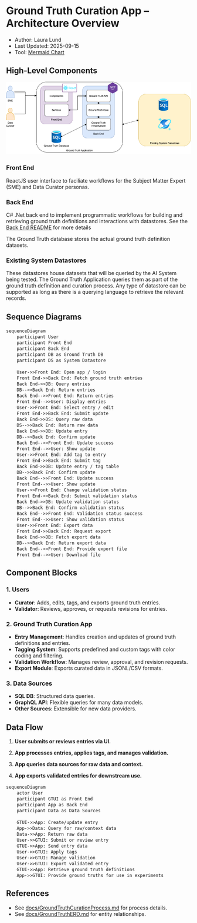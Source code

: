 # Ground Truth Curation App – Architecture Overview

- Author: Laura Lund
- Last Updated: 2025-09-15
- Tool: [Mermaid Chart](https://mermaid.js.org/)

## High-Level Components

![High-Level Archiecture of Ground Truth Application](./assets/Architecture.png)

### Front End

ReactJS user interface to faciliate workflows for the Subject Matter Expert (SME) and Data Curator personas.

### Back End

C# .Net back end to implement programmatic workflows for building and retrieving ground truth definitions and interactions with datastores. See the [Back End README](../backend/README.md) for more details

The Ground Truth database stores the actual ground truth definition datasets.

### Existing System Datastores

These datastores house datasets that will be queried by the AI System being tested.
The Ground Truth Application queries them as part of the ground truth definition and curation process.
Any type of datastore can be supported as long as there is a querying language to retrieve the relevant records.

## Sequence Diagrams

```mermaid
sequenceDiagram
    participant User
    participant Front End
    participant Back End
    participant DB as Ground Truth DB
    participant DS as System Datastore

    User->>Front End: Open app / login
    Front End->>Back End: Fetch ground truth entries
    Back End->>DB: Query entries
    DB-->>Back End: Return entries
    Back End-->>Front End: Return entries
    Front End-->>User: Display entries
    User->>Front End: Select entry / edit
    Front End->>Back End: Submit update
    Back End->>DS: Query raw data
    DS-->>Back End: Return raw data
    Back End->>DB: Update entry
    DB-->>Back End: Confirm update
    Back End-->>Front End: Update success
    Front End-->>User: Show update
    User->>Front End: Add tag to entry
    Front End->>Back End: Submit tag
    Back End->>DB: Update entry / tag table
    DB-->>Back End: Confirm update
    Back End-->>Front End: Update success
    Front End-->>User: Show update
    User->>Front End: Change validation status
    Front End->>Back End: Submit validation status
    Back End->>DB: Update validation status
    DB-->>Back End: Confirm validation status
    Back End-->>Front End: Validation status success
    Front End-->>User: Show validation status
    User->>Front End: Export data
    Front End->>Back End: Request export
    Back End->>DB: Fetch export data
    DB-->>Back End: Return export data
    Back End-->>Front End: Provide export file
    Front End-->>User: Download file
```

## Component Blocks

### 1. Users

- **Curator**: Adds, edits, tags, and exports ground truth entries.
- **Validator**: Reviews, approves, or requests revisions for entries.

### 2. Ground Truth Curation App

- **Entry Management**: Handles creation and updates of ground truth definitions and entries.
- **Tagging System**: Supports predefined and custom tags with color coding and filtering.
- **Validation Workflow**: Manages review, approval, and revision requests.
- **Export Module**: Exports curated data in JSONL/CSV formats.

### 3. Data Sources

- **SQL DB**: Structured data queries.
- **GraphQL API**: Flexible queries for many data models.
- **Other Sources**: Extensible for new data providers.

## Data Flow

1. **User submits or reviews entries via UI.**

2. **App processes entries, applies tags, and manages validation.**

3. **App queries data sources for raw data and context.**

4. **App exports validated entries for downstream use.**

```mermaid
sequenceDiagram
    actor User
    participant GTUI as Front End
    participant App as Back End
    participant Data as Data Sources

    GTUI->>App: Create/update entry
    App->>Data: Query for raw/context data
    Data->>App: Return raw data
    User->>GTUI: Submit or review entry
    GTUI->>App: Send entry data
    User->>GTUI: Apply tags
    User->>GTUI: Manage validation
    User->>GTUI: Export validated entry
    GTUI->>App: Retrieve ground truth definitions
    App->>GTUI: Provide ground truths for use in experiments
```

## References

- See [docs/GroundTruthCurationProcess.md](./GroundTruthCurationProcess.md) for process details.
- See [docs/GroundTruthERD.md](./GroundTruthERD.md) for entity relationships.
